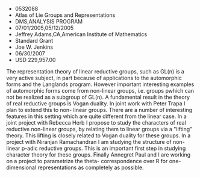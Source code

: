 
* 0532088
* Atlas of Lie Groups and Representations
* DMS,ANALYSIS PROGRAM
* 07/01/2005,05/12/2005
* Jeffrey Adams,CA,American Institute of Mathematics
* Standard Grant
* Joe W. Jenkins
* 06/30/2007
* USD 229,957.00

The representation theory of linear reductive groups, such as GL(n) is a very
active subject, in part because of applications to the automorphic forms and the
Langlands program. However important interesting examples of automorphic forms
come from non-linear groups, i.e. groups pwhich can not be realized as a
subgroup of GL(n). A fundamental result in the theory of real reductive groups
is Vogan duality. In joint work with Peter Trapa I plan to extend this to non-
linear groups. There are a number of interesting features in this setting which
are quite different from the linear case. In a joint project with Rebecca Herb I
propose to study the characters of real reductive non-linear groups, by relating
them to linear groups via a "lifting" theory. This lifting is closely related to
Vogan duality for these groups. In a project with Niranjan Ramachandran I am
studying the structure of non-linear p-adic reductive groups. This is an
important first step in studying character theory for these groups. Finally
Annegret Paul and I are working on a project to parametrize the theta-
correspondence over R for one-dimensional representations as completely as
possible.
